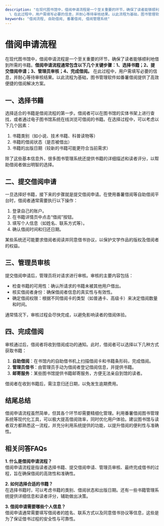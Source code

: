 ```yaml
---
description: "在现代图书馆中，借阅申请流程是一个至关重要的环节，确保了读者能够顺利地借到所需的书籍。**借阅申请流程通常包含以下几个关键步骤：1、选择书籍；2、提交借阅申请；3、管理员审核；4、完成借阅。**\
  \ 在此过程中，用户需填写必要的信息，并耐心等待审核结果。以此流程为基础，图书管理软件如番薯借阅提供了高效便捷的借阅解决方案。"
keywords: "借阅流程, 自助借阅, 番薯借阅, 借阅管理系统"
---
```

# 借阅申请流程

在现代图书馆中，借阅申请流程是一个至关重要的环节，确保了读者能够顺利地借到所需的书籍。**借阅申请流程通常包含以下几个关键步骤：1、选择书籍；2、提交借阅申请；3、管理员审核；4、完成借阅。** 在此过程中，用户需填写必要的信息，并耐心等待审核结果。以此流程为基础，图书管理软件如番薯借阅提供了高效便捷的借阅解决方案。

## **一、选择书籍**

选择适合的书籍是借阅流程的第一步。借阅者可以在图书馆的实体书架上进行查找，或者通过电子图书馆系统在线浏览可借阅的书籍。在选择过程中，可以考虑以下几个因素：

1. 书籍类别（如小说、技术书籍、科普读物等）
2. 书籍的借阅状态（是否被借出）
3. 书籍的出版日期（较新的书籍可能更符合当前需求）

除了这些基本信息外，很多图书管理系统还提供书籍的详细描述和读者评分，以帮助借阅者做出明智的选择。

## **二、提交借阅申请**

一旦选择好书籍，接下来的步骤就是提交借阅申请。在使用番薯借阅等自助借阅平台时，借阅者通常需要执行以下操作：

1. 登录自己的账户。
2. 在书籍详情页中点击“借阅”按钮。
3. 填写个人信息（如姓名、联系方式等）。
4. 确认借阅时间和归还日期。

某些系统还可能要求借阅者阅读并同意借书协议，以保护文学作品的版权及借阅者的权益。

## **三、管理员审核**

提交借阅申请后，管理员将对请求进行审核。审核的主要内容包括：

- 检查书籍的可用性：确认所请求的书籍未被其他用户借出。
- 核实借阅者身份：确保借阅者信息的真实性与有效性。
- 确定借阅权限：根据不同借阅卡的类型（如普通卡、高级卡）来决定借阅数量和时间。

通常情况下，审核过程会尽快完成，以避免影响读者的借阅体验。

## **四、完成借阅**

审核通过后，借阅者将收到借阅成功的通知。此时，借阅者可以选择以下几种方式获取书籍：

1. **自助借阅**：在书馆内的自助借书机上扫描借阅卡和书籍条形码，完成借阅。
2. **管理员借书**：由管理员手动为借阅者登记借阅信息，并提供书籍。
3. **邮寄服务**：某些图书馆提供书籍邮寄服务，方便无法亲自到馆的读者。

借阅者在收到书籍后，需注意归还日期，以免发生逾期费用。

## **结尾总结**

借阅申请流程虽然简单，但其各个环节却需要精细化管理。利用番薯借阅图书管理系统等现代化工具，可以极大提高借阅效率，同时优化用户体验。建议图书馆与读者双方都熟悉这一流程，并充分利用系统提供的功能，以提升借阅的便利性与准确性。

## 相关问答FAQs

**1. 什么是借阅申请流程？**  
借阅申请流程是指读者选择书籍、提交借阅申请、管理员审核、最终完成借书的过程，旨在确保借阅的高效性和准确性。

**2. 如何选择合适的书籍？**  
在选择书籍时，可以考虑书籍的类别、借阅状态和出版日期。还有一些书籍管理系统提供详细信息和读者评分，辅助做出决策。

**3. 借阅申请需要哪些个人信息？**  
借阅申请通常需要填写借阅者的姓名、联系方式以及同意借书协议等信息，这些是为了保证借书过程的安全性与可靠性。
